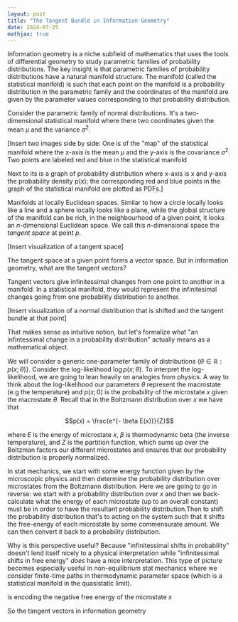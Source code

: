 ```yaml
---
layout: post
title: "The Tangent Bundle in Information Geometry"
date: 2024-07-25
mathjax: true
---
```


Information geometry is a niche subfield of mathematics that uses the tools of differential geometry to study parametric families of probability distributions. The key insight is that parametric families of probability distributions have a natural manifold structure. The manifold (called the statistical manifold) is such that each point on the manifold is a probability distribution in the parametric family and the coordinates of the manifold are given by the parameter values corresponding to that probability distribution.

Consider the parametric family of normal distributions. It's a two-dimensional statistical manifold where there two coordinates given the mean $\mu$ and the variance $\sigma^2$.

[Insert two images side by side: One is of the "map" of the statistical manifold where the x-axis is the mean $\mu$ and the y-axis is the covariance $\sigma^2$. Two points are labeled red and blue in the statistical manifold

Next to its is a graph of probability distribution where x-axis is x and y-axis the probability density p(x); the corresponding red and blue points in the graph of the statistical manifold are plotted as PDFs.]

Manifolds at locally Euclidean spaces. Similar to how a circle locally looks like a line and a sphere locally looks like a plane, while the global structure of the manifold can be rich, in the neighbourhood of a given point, it looks an $n$-dimensional Euclidean space. We call this $n$-dimensional space the *tangent space* at point $p$.

[Insert visualization of a tangent space]

The tangent space at a given point forms a vector space. But in information geometry, what are the tangent vectors?

Tangent vectors give infinitessimal changes from one point to another in a manifold. In a statistical manifold, they would represent the infinitesimal changes going from one probability distribution to another. 

[Insert visualization of a normal distribution that is shifted and the tangent bundle at that point]

That makes sense as intuitive notion, but let's formalize what "an infintessimal change in a probability distribution" actually means as a mathematical object.

We will consider a generic one-parameter family of distributions $\{\theta \in \mathbb{R}: p(x; \theta) \}$. Consider the log-likelihood $\log p(x; \theta)$. To interpret the log-likelihood, we are going to lean heavily on analogies from physics. A way to think about the log-likelihood our parameters $\theta$ represent the macrostate (e.g the temperature) and $p(x;0)$ is the probability of the microstate $x$ given the macrostate $\theta$. Recall that in the Boltzmann distribution over $x$ we have that

$$p(x) = \frac{e^{- \beta E(x)}}{Z}$$

where $E$ is the energy of microstate $x$, $\beta$ is thermodynamic beta (the inverse temperature), and $Z$ is the partition function, which sums up over the Boltzman factors our different microstates and ensures that our probability distribution is properly normalized.

In stat mechanics, we start with some energy function given by the microscopic physics and then determine the probability distribution over microstates from the Boltzmann distribution. Here we are going to go in reverse: we start with a probability distribution over $x$ and then we back-calculate what the energy  of each microstate (up to an overall constant) must be in order to have the resultant probability distribution.Then to shift the probability distribution that's to acting on the system such that it shifts the free-energy of each microstate by some commensurate amount. We can then convert it back to a probability distribution.

Why is this perspective useful? Because "infinitessimal shifts in probability" doesn't lend itself nicely to a physical interpretation while "infinitessimal shifts in free energy" *does* have a nice interpretation. This type of picture becomes especially useful in non-equilibrium stat mechanics where we consider finite-time paths in thermodynamic parameter space (which is a statistical manifold in the quasistatic limit).

is encoding the negative free energy of the microstate $x$

So the tangent vectors in information geometry